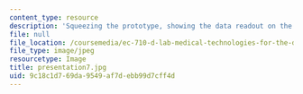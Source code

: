 ```yaml
---
content_type: resource
description: 'Squeezing the prototype, showing the data readout on the computer. '
file: null
file_location: /coursemedia/ec-710-d-lab-medical-technologies-for-the-developing-world-spring-2010/9c18c1d769da9549af7debb99d7cff4d_presentation7.jpg
file_type: image/jpeg
resourcetype: Image
title: presentation7.jpg
uid: 9c18c1d7-69da-9549-af7d-ebb99d7cff4d
---
```

